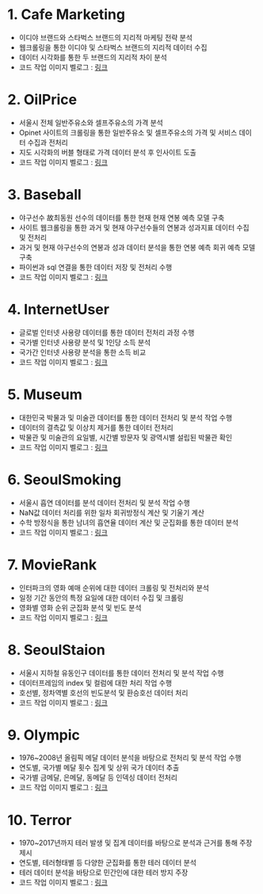 # 1. Cafe Marketing
- 이디야 브랜드와 스타벅스 브랜드의 지리적 마케팅 전략 분석
- 웹크롤링을 통한 이디야 및 스타벅스 브랜드의 지리적 데이터 수집
- 데이터 시각화를 통한 두 브랜드의 지리적 차이 분석
- 코드 작업 이미지 벨로그 : [링크](https://velog.io/@xswer19/Chapter-06.-Cafe-Marketing-ic2t4mpv)
# 2. OilPrice
- 서울시 전체 일반주유소와 셀프주유소의 가격 분석
- Opinet 사이트의 크롤링을 통한 일반주유소 및 셀프주유소의 가격 및 서비스 데이터 수집과 전처리
- 지도 시각화의 버블 형태로 가격 데이터 분석 후 인사이트 도출
- 코드 작업 이미지 벨로그 : [링크](https://velog.io/@xswer19/Oil-Price-Analysis)
# 3. Baseball
- 야구선수 故최동원 선수의 데이터를 통한 현재 현재 연봉 예측 모델 구축
- 사이트 웹크롤링을 통한 과거 및 현재 야구선수들의 연봉과 성과지표 데이터 수집 및 전처리
- 과거 및 현재 야구선수의 연봉과 성과 데이터 분석을 통한 연봉 예측 회귀 예측 모델 구축
- 파이썬과 sql 연결을 통한 데이터 저장 및 전처리 수행
- 코드 작업 이미지 벨로그 : [링크](https://velog.io/@xswer19/Baseballsalary)
# 4. InternetUser
- 글로벌 인터넷 사용량 데이터를 통한 데이터 전처리 과정 수행
- 국가별 인터넷 사용량 분석 및 1인당 소득 분석
- 국가간 인터넷 사용량 분석을 통한 소득 비교
- 코드 작업 이미지 벨로그 : [링크](https://velog.io/@xswer19/InternetUseData)
# 5. Museum
- 대한민국 박물과 및 미술관 데이터를 통한 데이터 전처리 및 분석 작업 수행
- 데이터의 결측값 및 이상치 제거를 통한 데이터 전처리 
- 박물관 및 미술관의 요일별, 시간별 방문자 및 광역시별 설립된 박물관 확인
- 코드 작업 이미지 벨로그 : [링크](https://velog.io/@xswer19/MuseumData)
# 6. SeoulSmoking
- 서울시 흡연 데이터를 분석 데이터 전처리 및 분석 작업 수행
- NaN값 데이터 처리를 위한 일차 회귀방정식 계산 및 기울기 계산
- 수학 방정식을 통한 남녀의 흡연율 데이터 계산 및 군집화를 통한 데이터 분석
- 코드 작업 이미지 벨로그 : [링크](https://velog.io/@xswer19/drsx2pu1)
# 7. MovieRank
- 인터파크의 영화 예매 순위에 대한 데이터 크롤링 및 전처리와 분석
- 일정 기간 동안의 특정 요일에 대한 데이터 수집 및 크롤링
- 영화별 영화 순위 군집화 분석 및 빈도 분석
- 코드 작업 이미지 벨로그 : [링크](https://velog.io/@xswer19/Movierank)
# 8. SeoulStaion
- 서울시 지하철 유동인구 데이터를 통한 데이터 전처리 및 분석 작업 수행
- 데이터프레임의 index 및 컬럼에 대한 처리 작업 수행
- 호선별, 정차역별 호선의 빈도분석 및 환승호선 데이터 처리
- 코드 작업 이미지 벨로그 : [링크](https://velog.io/@xswer19/SeoulStation)
# 9. Olympic
- 1976~2008년 올림픽 메달 데이터 분석을 바탕으로 전처리 및 분석 작업 수행
- 연도별, 국가별 메달 횟수 집계 및 상위 국가 데이터 추출
- 국가별 금메달, 은메달, 동메달 등 인덱싱 데이터 전처리
- 코드 작업 이미지 벨로그 : [링크](https://velog.io/@xswer19/Olympic)
# 10. Terror
- 1970~2017년까지 테러 발생 및 집계 데이터를 바탕으로 분석과 근거를 통해 주장 제시
- 연도별, 테러형태별 등 다양한 군집화를 통한 테러 데이터 분석
- 테러 데이터 분석을 바탕으로 민간인에 대한 테러 방지 주장
- 코드 작업 이미지 벨로그 : [링크](https://velog.io/@xswer19/Terror)
